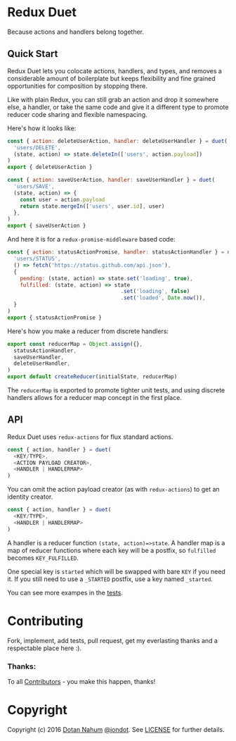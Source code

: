 # Redux Duet

Because actions and handlers belong together.

## Quick Start

Redux Duet lets you colocate actions, handlers, and types, and removes
a considerable amount of boilerplate but keeps flexibility and fine grained
opportunities for composition by stopping there.

Like with plain Redux, you can still grab an action and drop it somewhere else, a handler, or
take the same code and give it a different type to promote reducer code sharing
and flexible namespacing.

Here's how it looks like:

```javascript
const { action: deleteUserAction, handler: deleteUserHandler } = duet(
  'users/DELETE',
  (state, action) => state.deleteIn(['users', action.payload])
)
export { deleteUserAction }

const { action: saveUserAction, handler: saveUserHandler } = duet(
  'users/SAVE',
  (state, action) => {
    const user = action.payload
    return state.mergeIn(['users', user.id], user)
  },
)
export { saveUserAction }
```

And here it is for a `redux-promise-middleware` based code:

```javascript
const { action: statusActionPromise, handler: statusActionHandler } = duet(
  'users/STATUS',
  () => fetch('https://status.github.com/api.json'),
  {
    pending: (state, action) => state.set('loading', true),
    fulfilled: (state, action) => state
                                    .set('loading', false)
                                    .set('loaded', Date.now()),
  }
)
export { statusActionPromise }
```

Here's how you make a reducer from discrete handlers:

```javascript
export const reducerMap = Object.assign({},
  statusActionHandler,
  saveUserHandler,
  deleteUserHandler,
)
export default createReducer(initialState, reducerMap)
```

The `reducerMap` is exported to promote tighter unit tests,
and using discrete handlers allows for a reducer map concept
in the first place.


## API

Redux Duet uses `redux-actions` for flux standard actions.

```javascript
const { action, handler } = duet(
  <KEY/TYPE>,
  <ACTION PAYLOAD CREATOR>,
  <HANDLER | HANDLERMAP>
)
```

You can omit the action payload creator (as with `redux-actions`) to
get an identity creator.

```javascript
const { action, handler } = duet(
  <KEY/TYPE>,
  <HANDLER | HANDLERMAP>
)
```

A handler is a reducer function `(state, action)=>state`. A
handler map is a map of reducer functions where each key will
be a postfix, so `fulfilled` becomes `KEY_FULFILLED`.

One special key is `started` which will be swapped with bare
`KEY` if you need it. If you still need to use a `_STARTED` postfix,
use a key named `_started`.

You can see more exampes in the [tests](src/__tests__).

# Contributing

Fork, implement, add tests, pull request, get my everlasting thanks and a respectable place here :).


### Thanks:

To all [Contributors](https://github.com/jondot/redux-duet/graphs/contributors) - you make this happen, thanks!


# Copyright

Copyright (c) 2016 [Dotan Nahum](http://gplus.to/dotan) [@jondot](http://twitter.com/jondot). See [LICENSE](LICENSE.txt) for further details.
